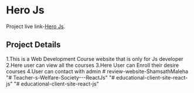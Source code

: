 # Hero Js
Project live link-[Hero Js](https://fervent-edison-668bbf.netlify.app/).

## Project Details

1.This is a Web Development Course website that is only for Js developer
2.Here user can view all the courses 
3.Here User can Enroll their desire courses 
4.User can contact with admin # review-website-ShamsathMaleha
"# Teacher-s-Welfare-Society---ReactJs" 
"# educational-client-site-react-js" 
"# educational-client-site-react-js" 

